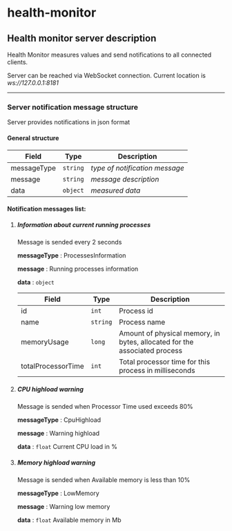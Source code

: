 # health-monitor

## Health monitor server description

Health Monitor measures values and send notifications to all connected clients.

Server can be reached via WebSocket connection. Current location is *ws://127.0.0.1:8181*

---
### Server notification message structure

Server provides notifications in json format

#### General structure
Field | Type | Description
--- | --- | ---
messageType | `string` | *type of notification message*
message | `string` | *message description*
data | `object` | *measured data*

#### Notification messages list:
 1. ##### Information about current running processes 
 
    Message is sended every 2 seconds

    __messageType__ : ProcessesInformation

    __message__ : Running processes information
    
    __data__ : `object`
    
    Field | Type | Description
    --- | --- | ---
    id | `int` | Process id
    name | `string` | Process name
    memoryUsage | `long` | Amount of physical memory, in bytes, allocated for the associated process
    totalProcessorTime | `int` | Total processor time for this process in milliseconds
 2. ##### CPU highload warning 
 
    Message is sended when Processor Time used exceeds 80%

    __messageType__ : CpuHighload

    __message__ : Warning highload
    
    __data__ : `float` Current CPU load in %
 3. ##### Memory highload warning
 
    Message is sended when Available memory is less than 10%

    __messageType__ : LowMemory

    __message__ : Warning low memory
    
    __data__ : `float` Available memory in Mb

